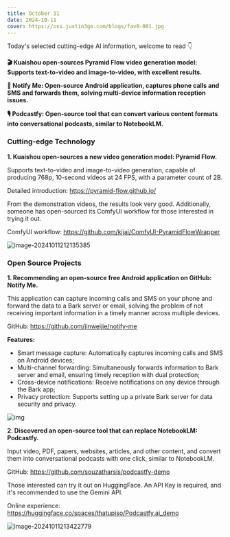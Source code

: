 ```yaml
---
title: October 11
date: 2024-10-11
cover: https://oss.justin3go.com/blogs/fav0-001.jpg
---
```


Today's selected cutting-edge AI information, welcome to read 👇

**🎬 Kuaishou open-sources Pyramid Flow video generation model: Supports text-to-video and image-to-video, with excellent results.**

**📱 Notify Me: Open-source Android application, captures phone calls and SMS and forwards them, solving multi-device information reception issues.**

**🎙️ Podcastfy: Open-source tool that can convert various content formats into conversational podcasts, similar to NotebookLM.**

### Cutting-edge Technology

**1. Kuaishou open-sources a new video generation model: Pyramid Flow.**

Supports text-to-video and image-to-video generation, capable of producing 768p, 10-second videos at 24 FPS, with a parameter count of 2B.

Detailed introduction: https://pyramid-flow.github.io/

From the demonstration videos, the results look very good. Additionally, someone has open-sourced its ComfyUI workflow for those interested in trying it out.

ComfyUI workflow: https://github.com/kijai/ComfyUI-PyramidFlowWrapper

![image-20241011212135385](https://cdn.jsdelivr.net/gh/freelander/oss@master/ai-daily/2024-10-11/image-20241011212135385.png)

### Open Source Projects

**1. Recommending an open-source free Android application on GitHub: Notify Me.**

This application can capture incoming calls and SMS on your phone and forward the data to a Bark server or email, solving the problem of not receiving important information in a timely manner across multiple devices.

GitHub: https://github.com/jinweijie/notify-me

**Features:**

- Smart message capture: Automatically captures incoming calls and SMS on Android devices;
- Multi-channel forwarding: Simultaneously forwards information to Bark server and email, ensuring timely reception with dual protection;
- Cross-device notifications: Receive notifications on any device through the Bark app;
- Privacy protection: Supports setting up a private Bark server for data security and privacy.

![img](https://cdn.jsdelivr.net/gh/freelander/oss@master/ai-daily/2024-10-11/screenshot2-20241011180531336.png)

**2. Discovered an open-source tool that can replace NotebookLM: Podcastfy.**

Input video, PDF, papers, websites, articles, and other content, and convert them into conversational podcasts with one click, similar to NotebookLM.

GitHub: https://github.com/souzatharsis/podcastfy-demo

Those interested can try it out on HuggingFace. An API Key is required, and it's recommended to use the Gemini API.

Online experience: https://huggingface.co/spaces/thatupiso/Podcastfy.ai_demo

![image-20241011213422779](https://cdn.jsdelivr.net/gh/freelander/oss@master/ai-daily/2024-10-11/image-20241011213422779.png)
